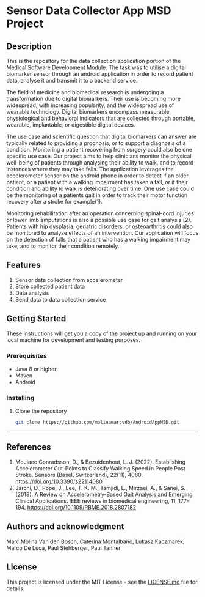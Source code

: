 # Sensor Data Collector App MSD Project

## Description

This is the repository for the data collection application portion of the Medical Software Development Module.
The task was to utilise a digital biomarker sensor through an android application in order 
to record patient data, analyse it and transmit it to a backend service.

The field of medicine and biomedical research is undergoing a transformation due 
to digital biomarkers. Their use is becoming more widespread, with increasing 
popularity, and the widespread use of wearable technology. Digital biomarkers encompass 
measurable physiological and behavioral indicators that are collected through 
portable, wearable, implantable, or digestible digital devices.

The use case and scientific question that digital biomarkers can answer are typically
related to providing a prognosis, or to support a diagnosis of a condition. Monitoring
a patient recovering from surgery could also be one specific use case. Our project aims
to help clinicians monitor the physical well-being of patients through analysing 
their ability to walk, and to record instances where they may take falls.
The application leverages the accelerometer sensor on the android phone in 
order to detect if an older patient, or a patient with a walking impairment has 
taken a fall, or if their condition and ability to walk is deteriorating over time. 
One use case could be the monitoring of a patients gait in order to track their motor
function recovery after a stroke for example(1). 

Monitoring rehabilitation after an operation
concerning spinal-cord  injuries or lower limb amputations is also a possible
use case for gait analysis (2). Patients with hip dysplasia, geriatric  disorders, or osteoarthritis
could also be monitored to analyse effects of an intervention. Our application
will focus on the detection of falls that a patient who has a walking impairment 
may take, and to monitor their condition remotely. 

## Features

1. Sensor data collection from accelerometer
2. Store collected patient data
3. Data analysis
4. Send data to data collection service

## Getting Started

These instructions will get you a copy of the project up and running on your local machine for development and testing purposes.

### Prerequisites

- Java 8 or higher
- Maven
- Android 

### Installing

1. Clone the repository
    ```bash
    git clone https://github.com/molinamarcvdb/AndroidAppMSD.git
    ```

***

## References

1. Moulaee Conradsson, D., & Bezuidenhout, L. J. (2022). Establishing Accelerometer Cut-Points to Classify Walking Speed in People Post Stroke. Sensors (Basel, Switzerland), 22(11), 4080. https://doi.org/10.3390/s22114080
2. Jarchi, D., Pope, J., Lee, T. K. M., Tamjidi, L., Mirzaei, A., & Sanei, S. (2018). A Review on Accelerometry-Based Gait Analysis and Emerging Clinical Applications. IEEE reviews in biomedical engineering, 11, 177–194. https://doi.org/10.1109/RBME.2018.2807182

## Authors and acknowledgment
Marc Molina Van den Bosch, Caterina Montalbano, Lukasz Kaczmarek, Marco De Luca, Paul Stehberger, Paul Tanner

## License
This project is licensed under the MIT License - see the [LICENSE.md](https://github.com/yourusername/experiment-data-management-service/blob/main/LICENSE.md) file for details
